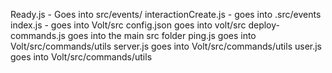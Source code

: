 Ready.js - Goes into src/events/
interactionCreate.js - goes into .src/events
index.js - goes into Volt/src
config.json goes into volt/src
deploy-commands.js goes into the main src folder
ping.js goes into Volt/src/commands/utils
server.js goes into Volt/src/commands/utils
user.js goes into Volt/src/commands/utils
